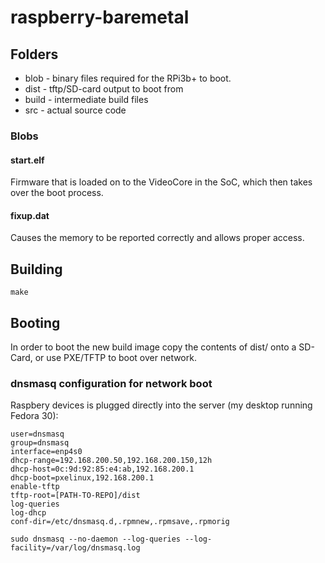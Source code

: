 # raspberry-baremetal
## Folders
* blob - binary files required for the RPi3b+ to boot.
* dist - tftp/SD-card output to boot from
* build - intermediate build files
* src - actual source code

### Blobs
#### start.elf
Firmware that is loaded on to the VideoCore in the SoC, which then takes over the boot process.

#### fixup.dat
Causes the memory to be reported correctly and allows proper access.


## Building
`make`

## Booting
In order to boot the new build image copy the contents of dist/ onto a SD-Card, or use PXE/TFTP to boot over network.

### dnsmasq configuration for network boot
Raspbery devices is plugged directly into the server (my desktop running Fedora 30):

	user=dnsmasq
	group=dnsmasq
	interface=enp4s0
	dhcp-range=192.168.200.50,192.168.200.150,12h
	dhcp-host=0c:9d:92:85:e4:ab,192.168.200.1
	dhcp-boot=pxelinux,192.168.200.1
	enable-tftp
	tftp-root=[PATH-TO-REPO]/dist
	log-queries
	log-dhcp
	conf-dir=/etc/dnsmasq.d,.rpmnew,.rpmsave,.rpmorig

	sudo dnsmasq --no-daemon --log-queries --log-facility=/var/log/dnsmasq.log


